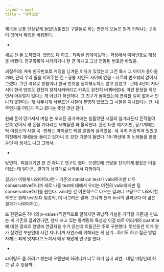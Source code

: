 ```yaml
---
layout = post
title = "제목없음"
---
```


제목을 보통 인상깊게 들었던/읽었던 구절들로 하는 편인데 오늘은 뭔가 기억나는 구절이 없어서 제목을 비워둔다. 

-

새로 산 폰 도착했다. 셋업도 다 하고.. 카톡을 업데이트하는 과정에서 미국번호로 계정을 바꿨다. 친구목록이 사라지거나 한 건 아니고 그냥 연동된 번호만 바꿨음. 

찌질주의) 계속 한국번호로 계정을 남겨둔 이유가 있었는데 그건 혹시 그 아이가 돌아올까봐, 근데 우리 둘을 이어주는 건 - 공통 지인도 사이에 없음 - 서로의 번호밖의 없어서 그랬다. 그런 이유로 한참이나 한국 번호를 정지해두지도 않고 있었고.. 근데 4년이 지나서야 한국 번호도 완전히 정지시켜버리고 카톡도 완전히 바꿔버렸네. 이런 문장을 적으면서 아무렇지 않다는 게 어딘가 허전하다. 그 친구가 돌아왔는데 연락할 길이 없어서 만나지 못한다는 게 사무치게 서글프던 시절이 분명히 있었고 그 시절을 지나왔다는 건, 내 무언가를 어딘가 두고 왔다는 뜻인 것만 같다.

원래 폰이 망가져서 며칠 쓴 오래된 공기계에는 힘들었던 시절의 일기라든지 흔적들이 잔뜩 있어서 새 폰을 기다리는 새벽들엔 꽤 울적했다. 완전 다른 얘기지만, 공기계에는 딱 이센스의 사클 곡 -현재는 마리골드 테잎 앨범에 실려있음- 세 곡이 저장되어 있었고 허전해서 걔네들을 돌리고 있자니 또 묘한 기분이 들었다. 18-19년에 이 노래들을 한창 듣던 때 생각도 나고 그래서.

-

당연히.. 찌질대기만 한 건 아니고 연구도 했다. 오랜만에 코딩을 진득하게 붙잡은 이틀이었는데 일단은.. 결과가 생각대로 나와줘서 다행이다. 

결과가 어떻게 나와야하냐면 - 기존의 statistical test가 valid하지만 너무 conservative하니까 새로 나올 test에 대해서 우리는 여전히 valid하지만 덜 conservative하기를 원한다. valid한 건 이론적으로 나오는 결과니 코딩으로 나와야할 부분은 원래 test보다 일종의, 더 너그러운 결과. 그니까 원래 test의 결과보다 더 넓은 결과가 나와야하고.. 

또 한편으론 하나의 p-value (직관적으로 말하자면 귀납적 가설을 기각할 기준)을 만드는 게 기존의 결과였다면, 현재 쓰고 있는 통계량의 특성상 이걸 바로 여러개의 quantile에 대한 결과로 한방에 연결지을 수가 있는데 이틀간은 주로 구현했다. 몇년동안 이게 뭔가 싶었던 부분인데 시간 지나니까 자연스레 이해되는 게 신기.. 하기도 하고 접근 방법 자체도 되게 멋지다고 느껴서 매우 재밌게 연구를 했다.. 

-

라이팅도 좀 하려고 했는데 오랜만에 하려니까 너무 하기 싫네 과연.. 내일 미팅인데 하고 갈 수 있을까..



